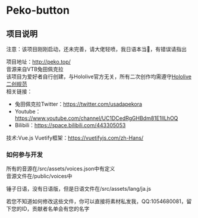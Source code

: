 # Peko-button

## 项目说明
注意：该项目刚刚启动，还未完善，请大佬轻喷，我日语本当🔨，有错误请指出  

项目地址：<http://peko.top/>  
音源来自VTB兔田佩克拉  
该项目为爱好者自行创建，与Hololive官方无关，所有二次创作均需遵守[Hololive二创规范](https://www.hololive.tv/terms)  
相关链接：
* 兔田佩克拉Twitter：<https://twitter.com/usadapekora> 
* Youtube：<https://www.youtube.com/channel/UC1DCedRgGHBdm81E1llLhOQ>  
* Bilibili：<https://space.bilibili.com/443305053>

技术:Vue.js  Vuetify框架：<https://vuetifyjs.com/zh-Hans/>
### 如何参与开发

所有的音源在/src/assets/voices.json中有定义  
音源文件在/public/voices中  

锤子日语，没有日语版，但是日语文件在/src/assets/lang/ja.js  

若您不知道如何修改这些文件，你可以直接将素材私发我，QQ:1054680081，留下您的ID，贡献者名单会有您的名字

